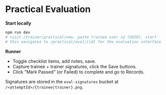 # Practical Evaluation

**Start locally**

```bash
npm run dev
# visit /trainer/practical/new, paste trainee user id (UUID), start
# this navigates to /practical/eval/[id] for the evaluation interface
```

**Runner**
- Toggle checklist items, add notes, save.
- Capture trainee + trainer signatures, click the Save buttons.
- Click "Mark Passed" (or Failed) to complete and go to Records.

Signatures are stored in the `eval-signatures` bucket at `/<attemptId>/{trainee|trainer}.png`.

